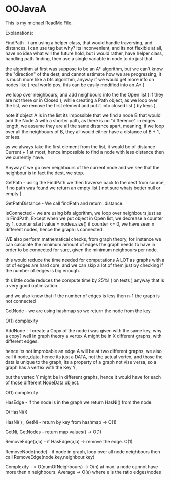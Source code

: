 # OOJavaA

This is my michael ReadMe File.

Explanations:

FindPath - i am using a helper class, that would handle traversing, and distances,
i can use tag but why? its inconvenient, and its not flexible at all, have no idea what will the future hold, but i would rather, have helper class,
handling path finding, then use a single variable in node to do just that.

the algorithm at first was suppose to be an A* algorithm, but we can't know the "direction" of the dest, and cannot estimate how we are progressing,
it is much more like a bfs algorithm, anyway if we would get more info on nodes like ( real world pos, this can be easily modified into an A* )

we loop over neighbours, and add neighbours into the the Open list ( if they are not there or in Closed ), while creating a Path object,
as we loop over the list, we remove the first element and put it into closed list ( by keys ),

note if object A is in the list its impossible that we find a node B that would add the Node A with a shorter path,
as there is no "difference" in edges length, we assume they are all the same distance apart, meaning, if we loop over all the neighbours of B,
they all would either have a distance of B + 1, or less.

as we always take the first element from the list, it would be of distance Current + 1 at most, hence impossible to find a node with less distance then we currently have.

Anyway if we go over neighbours of the current node and we see that the neighbour is in fact the dest, we stop.

GetPath - 
using the FindPath we then traverse back to the dest from source, if no path was found we return an empty list ( not sure whats better null or empty ).

GetPathDistance -
We call findPath and return .distance.

IsConnected - 
we are using bfs algorithm, we loop over neighbours just as in FindPath,
Except when we put object in Open list, we decrease a counter by 1, counter start value = nodes.size() if counter <= 0, we have seen n different nodes,
hence the graph is connected.

WE also perform mathematical checks, from graph theory, for instance we can calculate the minimum amount of edges
the graph needs to have in order to be connected for sure, given the minimum neighbours per node.

this would reduce the time needed for computations A LOT as graphs with a lot of edges are hard core,
and we can skip a lot of them just by checking if the number of edges is big enough.

this little code reduces the compute time by 25%! ( on tests )
anyway that is a very good optimization.

and we also know that if the number of edges is less then n-1 the graph is not connected

GetNode -
we are using hashmap so we return the node from the key.

O(1) complexity

AddNode -
I create a Copy of the node i was given with the same key,  why a copy?
well in graph theory a vertex A might be in X different graphs, with different edges.

hence its not improbable an edge A will be at two different graphs,
we also call it node_data, hence its just a DATA, not the actual vertex, and those the data is unique to the graph, its a property of a graph not vise versa,
so a graph has a vertex with the Key Y,

but the vertex Y might be in different graphs, hence it would have for each of those different NodeData object.

O(1) complexity

HasEdge -
if the node is in the graph we return HasNi() from the node.

O(HasNi())

HasNi(i) , GetNi -
return by key from hashmap -> O(1)


GetNi, GetNodes -
return map.values() -> O(1)

RemoveEdge(a,b) -
if HasEdge(a,b) -> remove the edge.
O(1)

RemoveNode(node) -
if node in graph,
loop over all node neighbours 
then call
RemoveEdge(node.key,neighbour.key)

Complexity - > O(numOfNeighbours) -> O(n) at max. a node cannot have more then n neighbours.
Average -> O(e) where e is the ratio edges/nodes
